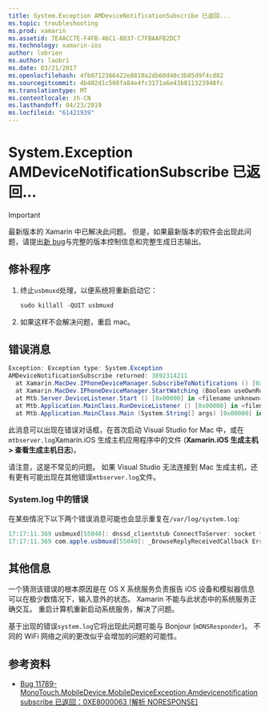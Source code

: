 ```yaml
---
title: System.Exception AMDeviceNotificationSubscribe 已返回...
ms.topic: troubleshooting
ms.prod: xamarin
ms.assetid: 7E4ACC7E-F4FB-46C1-8837-C7FBAAFB2DC7
ms.technology: xamarin-ios
author: lobrien
ms.author: laobri
ms.date: 03/21/2017
ms.openlocfilehash: 4fb0712366422e8810a2db60d40c3b85d9f4cd82
ms.sourcegitcommit: 4b402d1c508fa84e4fc3171a6e43b811323948fc
ms.translationtype: MT
ms.contentlocale: zh-CN
ms.lasthandoff: 04/23/2019
ms.locfileid: "61421939"
---
```

# <a name="systemexception-amdevicenotificationsubscribe-returned-"></a>System.Exception AMDeviceNotificationSubscribe 已返回...

> [!IMPORTANT]
> 最新版本的 Xamarin 中已解决此问题。 但是，如果最新版本的软件会出现此问题，请提出[新 bug](~/cross-platform/troubleshooting/questions/howto-file-bug.md)与完整的版本控制信息和完整生成日志输出。


## <a name="fix"></a>修补程序

1.  终止`usbmuxd`处理，以便系统将重新启动它：

    ```csharp
    sudo killall -QUIT usbmuxd
    ```

2.  如果这样不会解决问题，重启 mac。

## <a name="error-message"></a>错误消息

```csharp
Exception: Exception type: System.Exception
AMDeviceNotificationSubscribe returned: 3892314211
  at Xamarin.MacDev.IPhoneDeviceManager.SubscribeToNotifications () [0x00000] in <filename unknown="">:0
  at Xamarin.MacDev.IPhoneDeviceManager.StartWatching (Boolean useOwnRunloop) [0x00000] in <filename unknown="">:0
  at Mtb.Server.DeviceListener.Start () [0x00000] in <filename unknown="">:0
  at Mtb.Application.MainClass.RunDeviceListener () [0x00000] in <filename unknown="">:0
  at Mtb.Application.MainClass.Main (System.String[] args) [0x00000] in <filename unknown="">:0
```

此消息可以出现在错误对话框，在首次启动 Visual Studio for Mac 中，或在`mtbserver.log`Xamarin.iOS 生成主机应用程序中的文件 (**Xamarin.iOS 生成主机 > 查看生成主机日志**)。

请注意，这是不常见的问题。 如果 Visual Studio 无法连接到 Mac 生成主机，还有更有可能出现在其他错误`mtbserver.log`文件。

### <a name="errors-in-systemlog"></a>System.log 中的错误

在某些情况下以下两个错误消息可能也会显示重复在`/var/log/system.log`:

```csharp
17:17:11.369 usbmuxd[55040]: dnssd_clientstub ConnectToServer: socket failed 24 Too many open files
17:17:11.369 com.apple.usbmuxd[55040]: _BrowseReplyReceivedCallback Error doing DNSServiceResolve(): -65539
```

## <a name="additional-information"></a>其他信息

一个猜测该错误的根本原因是在 OS X 系统服务负责报告 iOS 设备和模拟器信息可以在极少数情况下，输入意外的状态。 Xamarin 不能与此状态中的系统服务正确交互。 重启计算机重新启动系统服务，解决了问题。

基于出现的错误`system.log`它将出现此问题可能与 Bonjour (`mDNSResponder`)。 不同的 WiFi 网络之间的更改似乎会增加的问题的可能性。

## <a name="references"></a>参考资料

*   [Bug 11789-MonoTouch.MobileDevice.MobileDeviceException:Amdevicenotificationsubscribe 已返回：0XE8000063 [解析 NORESPONSE]](https://bugzilla.xamarin.com/show_bug.cgi?id=11789)
